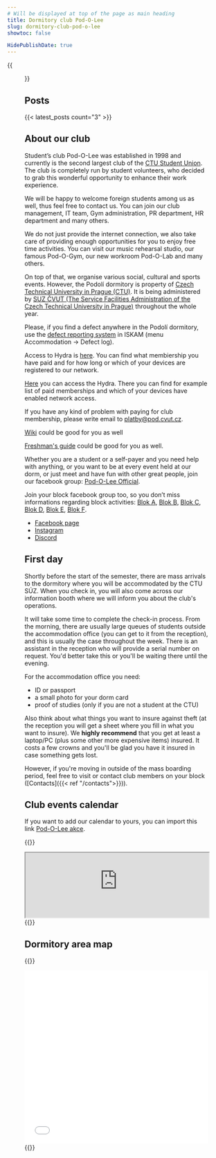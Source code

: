 ```yaml
---
# Will be displayed at top of the page as main heading
title: Dormitory club Pod-O-Lee
slug: dormitory-club-pod-o-lee
showtoc: false

HidePublishDate: true
---
```


{{<figure src="images/panorama.jpg" alt="Panorama" loading=eager imgop="rt_fit">}}

## Posts

{{< latest_posts count="3" >}}

## About our club

Student’s club Pod-O-Lee was established in 1998 and currently is the second largest club of the [CTU Student Union](https://su.cvut.cz/). The club is completely run by student volunteers, who decided to grab this wonderful opportunity to enhance their work experience.

We will be happy to welcome foreign students among us as well, thus feel free to contact us. You can join our club management, IT team, Gym administration, PR department, HR department and many others.

We do not just provide the internet connection, we also take care of providing enough opportunities for you to enjoy free time activities. You can visit our music rehearsal studio, our famous Pod-O-Gym, our new workroom Pod-O-Lab and many others.

On top of that, we organise various social, cultural and sports events.
However, the Podolí dormitory is property of [Czech Technical University in Prague (CTU)](https://cvut.cz/). It is being administered by [SUZ ČVUT (The Service Facilities Administration of the Czech Technical University in Prague)](https://www.suz.cvut.cz/koleje/koleje-podoli) throughout the whole year.

Please, if you find a defect anywhere in the Podolí dormitory, use the [defect reporting system](https://web.suz.cvut.cz/KnihaZavad) in ISKAM (menu Accommodation -> Defect log).

Access to Hydra is [here](https://hydra.pod.cvut.cz/). You can find what membiership you have paid and for how long or which of your devices are registered to our network.

[Here](https://hydra.pod.cvut.cz/) you can access the Hydra. There you can find for example list of paid memberships and which of your devices have enabled network access.

If you have any kind of problem with paying for club membership, please write email to <platby@pod.cvut.cz>.

[Wiki](https://wiki.pod.cvut.cz/en/start) could be good for you as well

[Freshman's guide](https://s3.pod.cvut.cz/assets/web/images/freshmans-guide/guide-en.pdf) could be good for you as well.

Whether you are a student or a self-payer and you need help with anything, or you want to be at every event held at our dorm, or just meet and have fun with other great people, join our facebook group: [Pod-O-Lee Official](https://www.facebook.com/groups/klub.Podolee/).

Join your block facebook group too, so you don’t miss informations regarding block activities: [Blok A](https://www.facebook.com/groups/A.Podolee/), [Blok B](https://www.facebook.com/groups/B.Podolee/), [Blok C](https://www.facebook.com/groups/C.Podolee/), [Blok D](https://www.facebook.com/groups/D.Podolee/), [Blok E](https://www.facebook.com/groups/E.Podolee/), [Blok F](https://www.facebook.com/groups/F.Podolee/).

- [Facebook page](https://www.facebook.com/profile.php?id=100080945754982)
- [Instagram](https://www.instagram.com/pod_o_lee/)
- [Discord](https://discord.gg/bSP7qnZY5y)

## First day

Shortly before the start of the semester, there are mass arrivals to the dormitory where you will be accommodated by the CTU SÚZ. When you check in, you will also come across our information booth where we will inform you about the club's operations.

It will take some time to complete the check-in process. From the morning, there are usually large queues of students outside the accommodation office (you can get to it from the reception), and this is usually the case throughout the week. There is an assistant in the reception who will provide a serial number on request. You'd better take this or you'll be waiting there until the evening.

For the accommodation office you need:
- ID or passport
- a small photo for your dorm card
- proof of studies (only if you are not a student at the CTU)

Also think about what things you want to insure against theft (at the reception you will get a sheet where you fill in what you want to insure). We **highly recommend** that you get at least a laptop/PC (plus some other more expensive items) insured. It costs a few crowns and you'll be glad you have it insured in case something gets lost.

However, if you're moving in outside of the mass boarding period, feel free to visit or contact club members on your block ([Contacts]({{< ref "/contacts">}})).

## Club events calendar

If you want to add our calendar to yours, you can import this link [Pod-O-Lee akce](https://cloud.pod.cvut.cz/remote.php/dav/public-calendars/666q8eA7DaPq6K6e?export).

{{<rawhtml>}}
<iframe id="pod-events-calendar" loading="lazy" width="100%" allowfullscreen=true src="https://cloud.pod.cvut.cz/index.php/apps/calendar/embed/666q8eA7DaPq6K6e"></iframe>
{{</rawhtml>}}

## Dormitory area map

{{<rawhtml>}}
<iframe loading="lazy" width="100%" height="400px" frameborder="0" allowfullscreen src="//umap.openstreetmap.fr/en/map/mapa-arealu-koleji-podoli_580764?scaleControl=false&miniMap=false&scrollWheelZoom=false&zoomControl=true&allowEdit=false&moreControl=true&searchControl=null&tilelayersControl=null&embedControl=null&datalayersControl=true&onLoadPanel=undefined&captionBar=false"></iframe>
{{</rawhtml>}}
